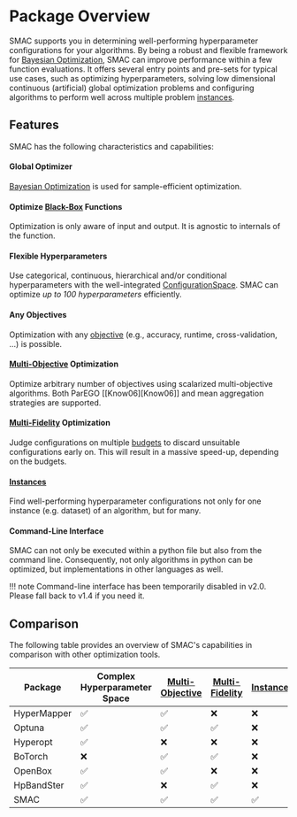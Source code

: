 # Package Overview

SMAC supports you in determining well-performing hyperparameter configurations for your algorithms. By being a robust and flexible framework for [Bayesian Optimization](#), SMAC can improve performance within a few function evaluations. It offers several entry points and pre-sets for typical use cases, such as optimizing hyperparameters, solving low dimensional continuous (artificial) global optimization problems and configuring algorithms to perform well across multiple problem [instances](#).

## Features

SMAC has the following characteristics and capabilities:

#### Global Optimizer
[Bayesian Optimization](#) is used for sample-efficient optimization.

#### Optimize [Black-Box](#) Functions
Optimization is only aware of input and output. It is agnostic to internals of the function.

#### Flexible Hyperparameters
Use categorical, continuous, hierarchical and/or conditional hyperparameters with the well-integrated [ConfigurationSpace](https://automl.github.io/ConfigSpace). SMAC can optimize *up to 100 hyperparameters* efficiently.

#### Any Objectives
Optimization with any [objective](#) (e.g., accuracy, runtime, cross-validation, ...) is possible.

#### [Multi-Objective](#) Optimization
Optimize arbitrary number of objectives using scalarized multi-objective algorithms. Both ParEGO [[Know06][Know06]] and mean aggregation strategies are supported.

#### [Multi-Fidelity](#) Optimization
Judge configurations on multiple [budgets](#) to discard unsuitable configurations early on. This will result in a massive speed-up, depending on the budgets.

#### [Instances](#)
Find well-performing hyperparameter configurations not only for one instance (e.g. dataset) of an algorithm, but for many.

#### Command-Line Interface
SMAC can not only be executed within a python file but also from the command line. Consequently, not only algorithms in python can be optimized, but implementations in other languages as well.

!!! note
    Command-line interface has been temporarily disabled in v2.0. Please fall back to v1.4 if you need it.

## Comparison

The following table provides an overview of SMAC's capabilities in comparison with other optimization tools.

| Package      | Complex Hyperparameter Space | [Multi-Objective](#) | [Multi-Fidelity](#) | [Instances](#) | Command-Line Interface | Parallelism |
|--------------|------------------------------|----------------------|---------------------|----------------|------------------------|-------------|
| HyperMapper  | ✅                            | ✅                    | ❌                   | ❌              | ❌                      | ❌           |
| Optuna       | ✅                            | ✅                    | ✅                   | ❌              | ✅                      | ✅           |
| Hyperopt     | ✅                            | ❌                    | ❌                   | ❌              | ✅                      | ✅           |
| BoTorch      | ❌                            | ✅                    | ✅                   | ❌              | ❌                      | ✅           |
| OpenBox      | ✅                            | ✅                    | ❌                   | ❌              | ❌                      | ✅           |
| HpBandSter   | ✅                            | ❌                    | ✅                   | ❌              | ❌                      | ✅           |
| SMAC         | ✅                            | ✅                    | ✅                   | ✅              | ✅                      | ✅           |
